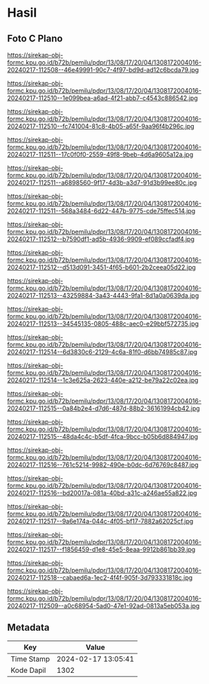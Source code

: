 # Hasil

## Foto C Plano

https://sirekap-obj-formc.kpu.go.id/b72b/pemilu/pdpr/13/08/17/20/04/1308172004016-20240217-112508--46e49991-90c7-4f97-bd9d-ad12c6bcda79.jpg

https://sirekap-obj-formc.kpu.go.id/b72b/pemilu/pdpr/13/08/17/20/04/1308172004016-20240217-112510--1e099bea-a6ad-4f21-abb7-c4543c886542.jpg

https://sirekap-obj-formc.kpu.go.id/b72b/pemilu/pdpr/13/08/17/20/04/1308172004016-20240217-112510--fc741004-81c8-4b05-a65f-9aa96f4b296c.jpg

https://sirekap-obj-formc.kpu.go.id/b72b/pemilu/pdpr/13/08/17/20/04/1308172004016-20240217-112511--17c0f0f0-2559-49f8-9beb-4d6a9605a12a.jpg

https://sirekap-obj-formc.kpu.go.id/b72b/pemilu/pdpr/13/08/17/20/04/1308172004016-20240217-112511--a6898560-9f17-4d3b-a3d7-91d3b99ee80c.jpg

https://sirekap-obj-formc.kpu.go.id/b72b/pemilu/pdpr/13/08/17/20/04/1308172004016-20240217-112511--568a3484-6d22-447b-9775-cde75ffec514.jpg

https://sirekap-obj-formc.kpu.go.id/b72b/pemilu/pdpr/13/08/17/20/04/1308172004016-20240217-112512--b7590df1-ad5b-4936-9909-ef089ccfadf4.jpg

https://sirekap-obj-formc.kpu.go.id/b72b/pemilu/pdpr/13/08/17/20/04/1308172004016-20240217-112512--d513d091-3451-4f65-b601-2b2ceea05d22.jpg

https://sirekap-obj-formc.kpu.go.id/b72b/pemilu/pdpr/13/08/17/20/04/1308172004016-20240217-112513--43259884-3a43-4443-9fa1-8d1a0a0639da.jpg

https://sirekap-obj-formc.kpu.go.id/b72b/pemilu/pdpr/13/08/17/20/04/1308172004016-20240217-112513--34545135-0805-488c-aec0-e29bbf572735.jpg

https://sirekap-obj-formc.kpu.go.id/b72b/pemilu/pdpr/13/08/17/20/04/1308172004016-20240217-112514--6d3830c6-2129-4c6a-81f0-d6bb74985c87.jpg

https://sirekap-obj-formc.kpu.go.id/b72b/pemilu/pdpr/13/08/17/20/04/1308172004016-20240217-112514--1c3e625a-2623-440e-a212-be79a22c02ea.jpg

https://sirekap-obj-formc.kpu.go.id/b72b/pemilu/pdpr/13/08/17/20/04/1308172004016-20240217-112515--0a84b2e4-d7d6-487d-88b2-36161994cb42.jpg

https://sirekap-obj-formc.kpu.go.id/b72b/pemilu/pdpr/13/08/17/20/04/1308172004016-20240217-112515--48da4c4c-b5df-4fca-9bcc-b05b6d884947.jpg

https://sirekap-obj-formc.kpu.go.id/b72b/pemilu/pdpr/13/08/17/20/04/1308172004016-20240217-112516--761c5214-9982-490e-b0dc-6d76769c8487.jpg

https://sirekap-obj-formc.kpu.go.id/b72b/pemilu/pdpr/13/08/17/20/04/1308172004016-20240217-112516--bd20017a-081a-40bd-a31c-a246ae55a822.jpg

https://sirekap-obj-formc.kpu.go.id/b72b/pemilu/pdpr/13/08/17/20/04/1308172004016-20240217-112517--9a6e174a-044c-4f05-bf17-7882a62025cf.jpg

https://sirekap-obj-formc.kpu.go.id/b72b/pemilu/pdpr/13/08/17/20/04/1308172004016-20240217-112517--f1856459-d1e8-45e5-8eaa-9912b861bb39.jpg

https://sirekap-obj-formc.kpu.go.id/b72b/pemilu/pdpr/13/08/17/20/04/1308172004016-20240217-112518--cabaed6a-1ec2-4f4f-905f-3d793331818c.jpg

https://sirekap-obj-formc.kpu.go.id/b72b/pemilu/pdpr/13/08/17/20/04/1308172004016-20240217-112509--a0c68954-5ad0-47e1-92ad-0813a5eb053a.jpg


## Metadata

| Key        | Value               |
| ---------- | ------------------- |
| Time Stamp | 2024-02-17 13:05:41 |
| Kode Dapil | 1302                |



